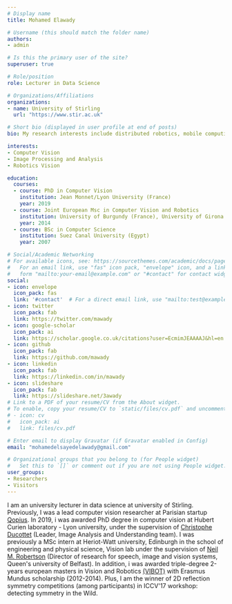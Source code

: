 ```yaml
---
# Display name
title: Mohamed Elawady

# Username (this should match the folder name)
authors:
- admin

# Is this the primary user of the site?
superuser: true

# Role/position
role: Lecturer in Data Science

# Organizations/Affiliations
organizations:
- name: University of Stirling
  url: "https://www.stir.ac.uk"

# Short bio (displayed in user profile at end of posts)
bio: My research interests include distributed robotics, mobile computing and programmable matter.

interests:
- Computer Vision
- Image Processing and Analysis
- Robotics Vision

education:
  courses:
  - course: PhD in Computer Vision
    institution: Jean Monnet/Lyon University (France)
    year: 2019
  - course: Joint European Msc in Computer Vision and Robotics
    institution: University of Burgundy (France), University of Girona (Spain), Heriot-Watt University (United Kingdom)
    year: 2014
  - course: BSc in Computer Science
    institution: Suez Canal University (Egypt)
    year: 2007

# Social/Academic Networking
# For available icons, see: https://sourcethemes.com/academic/docs/page-builder/#icons
#   For an email link, use "fas" icon pack, "envelope" icon, and a link in the
#   form "mailto:your-email@example.com" or "#contact" for contact widget.
social:
- icon: envelope
  icon_pack: fas
  link: '#contact'  # For a direct email link, use "mailto:test@example.org".
- icon: twitter
  icon_pack: fab
  link: https://twitter.com/mawady
- icon: google-scholar
  icon_pack: ai
  link: https://scholar.google.co.uk/citations?user=EcmimJEAAAAJ&hl=en
- icon: github
  icon_pack: fab
  link: https://github.com/mawady
- icon: linkedin
  icon_pack: fab
  link: https://linkedin.com/in/mawady
- icon: slideshare
  icon_pack: fab
  link: https://slideshare.net/3awady
# Link to a PDF of your resume/CV from the About widget.
# To enable, copy your resume/CV to `static/files/cv.pdf` and uncomment the lines below.
# - icon: cv
#   icon_pack: ai
#   link: files/cv.pdf

# Enter email to display Gravatar (if Gravatar enabled in Config)
email: "mohamedelsayedelawady@gmail.com"

# Organizational groups that you belong to (for People widget)
#   Set this to `[]` or comment out if you are not using People widget.
user_groups:
- Researchers
- Visitors
---
```


I am an university lecturer in data science at university of Stirling. Previously, I was a lead computer vision researcher at Parisian startup [Qopius](https://qopius.com/). In 2019, i was awarded PhD degree in computer vision at Hubert Curien laboratory - Lyon university, under the supervision of [Christophe Ducottet](https://perso.univ-st-etienne.fr/ducottet/) (Leader, Image Analysis and Understanding team). I was previously a MSc intern at Heriot-Watt university, Edinburgh in the school of engineering and physical science, Vision lab under the supervision of [Neil M. Robertson](https://pure.qub.ac.uk/portal/en/persons/neil-robertson(41defca3-1fb7-41ed-b427-583d1baf7602).html) (Director of research for speech, image and vision systems, Queen's university of Belfast). In addition, i was awarded triple-degree 2-years european masters in Vision and Robotics [(VIBOT)](https://www.vibot.org/) with Erasmus Mundus scholarship (2012-2014). Plus, I am the winner of 2D reflection symmetry competitions (among participants) in ICCV'17 workshop: detecting symmetry in the Wild.
